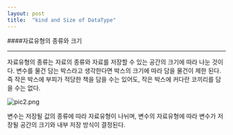 ```yaml
---
layout: post
title:  "kind and Size of DataType"
---
```

####자료유형의 종류와 크기

- - -

자료유형의 종류는 자료의 종류와 자료를 저장할 수 있는 공간의 크기에 따라 나눈 것이다. 변수를 물건 담는 박스라고 생각한다면 박스의 크기에 따라 담을 물건이 제한 된다. 즉 작은 박스에 부피가 적당한 책을 담을 수는 있어도, 작은 박스에 커다란 코끼리를 담을 수는 없다.


![pic2.png](http://postfiles16.naver.net/20141104_175/puyu1004_1415030898194LmXif_JPEG/pic2.jpg?type=w3)

변수는 저장될 값의 종류에 따라 자료유형이 나뉘며, 변수의 자료유형에 따라 변수가 저장될 공간의 크기와 내부 저장 방식이 결정된다.


